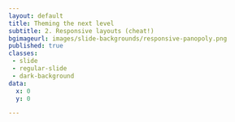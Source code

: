 ```yaml
---
layout: default
title: Theming the next level
subtitle: 2. Responsive layouts (cheat!)
bgimageurl: images/slide-backgrounds/responsive-panopoly.png
published: true
classes:
 - slide
 - regular-slide
 - dark-background
data:
  x: 0
  y: 0

---
```


